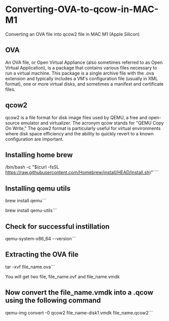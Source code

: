 # Converting-OVA-to-qcow-in-MAC-M1
Converting an OVA file into qcow2 file in MAC M1 (Apple Silicon)

## OVA
An OVA file, or Open Virtual Appliance (also sometimes referred to as Open Virtual Application), is a package that contains various files necessary to run a virtual machine. This package is a single archive file with the .ova extension and typically includes a VM's configuration file (usually in XML format), one or more virtual disks, and sometimes a manifest and certificate files.

## qcow2
qcow2 is a file format for disk image files used by QEMU, a free and open-source emulator and virtualizer. The acronym qcow stands for "QEMU Copy On Write,"
The qcow2 format is particularly useful for virtual environments where disk space efficiency and the ability to quickly revert to a known configuration are important.

## Installing home brew

/bin/bash -c "$(curl -fsSL https://raw.githubusercontent.com/Homebrew/install/HEAD/install.sh)"````

## Installing qemu utils

brew install qemu```

brew install qemu-utils```

## Check for successful instillation 

qemu-system-x86_64 --version```

## Extracting the OVA file

tar -xvf file_name.ova```

You will get two file, file_name.ovf and file_name.vmdk

## Now convert the file_name.vmdk into a .qcow using the following command

qemu-img convert -0 qcow2 file_name-disk1.vmdk file_name.qcow2```
